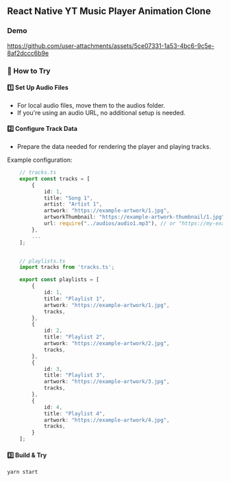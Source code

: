 ## React Native YT Music Player Animation Clone

### Demo

https://github.com/user-attachments/assets/5ce07331-1a53-4bc6-9c5e-8af2dccc6b9e


### 📌 How to Try

#### 1️⃣ Set Up Audio Files

- For local audio files, move them to the audios folder.
- If you're using an audio URL, no additional setup is needed.

#### 2️⃣ Configure Track Data

- Prepare the data needed for rendering the player and playing tracks.

Example configuration:

```typescript
    // tracks.ts
    export const tracks = [
        {
            id: 1,
            title: "Song 1",
            artist: "Artist 1",
            artwork: "https://example-artwork/1.jpg",
            artworkThumbnail: "https://example-artwork-thumbnail/1.jpg",
            url: require("../audios/audio1.mp3"), // or "https://my-example/sample.mp3"
        },
        ...
    ];


    // playlists.ts
    import tracks from 'tracks.ts';

    export const playlists = [
        {
            id: 1,
            title: "Playlist 1",
            artwork: "https://example-artwork/1.jpg",
            tracks,
        },
        {
            id: 2,
            title: "Playlist 2",
            artwork: "https://example-artwork/2.jpg",
            tracks,
        },
        {
            id: 3,
            title: "Playlist 3",
            artwork: "https://example-artwork/3.jpg",
            tracks,
        },
        {
            id: 4,
            title: "Playlist 4",
            artwork: "https://example-artwork/4.jpg",
            tracks,
        }
    ];
```

#### 3️⃣ Build & Try

```
yarn start
```
